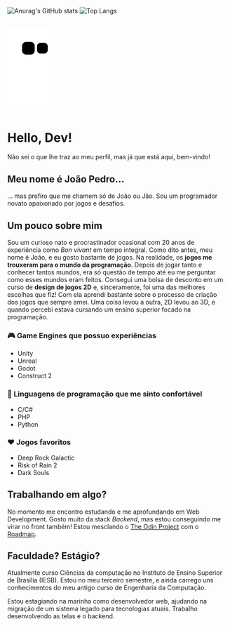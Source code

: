 ![Anurag's GitHub stats](https://github-readme-stats.vercel.app/api?username=Alylaxy&count_private=true&show_icons=true&theme=merko&include_all_commits=true&custom_title=Stats%20do%20Jão)
![Top Langs](https://github-readme-stats.vercel.app/api/top-langs/?username=Alylaxy&theme=dark&layout=compact&custom_title=Minhas%20linguagens%20mais%20usadas)
##
  ![Snake animation](https://github.com/Alylaxy/Alylaxy/blob/output/github-contribution-grid-snake.svg)
##
# Hello, Dev!

Não sei o que lhe traz ao meu perfil, mas já que está aqui, bem-vindo!

## Meu nome é João Pedro...
... mas prefiro que me chamem só de João ou Jão. Sou um programador novato apaixonado por jogos e desafios.

## Um pouco sobre mim

Sou um curioso nato e procrastinador ocasional com 20 anos de experiência como *Bon vivant* em tempo integral. Como dito antes, meu nome é João, e eu gosto bastante de jogos. Na realidade, os **jogos me trouxeram para o mundo da programação**. Depois de jogar tanto e conhecer tantos mundos, era só questão de tempo até eu me perguntar como esses mundos eram feitos. Consegui uma bolsa de desconto em um curso de **design de jogos 2D** e, sinceramente, foi uma das melhores escolhas que fiz! Com ela aprendi bastante sobre o processo de criação dos jogos que sempre amei. Uma coisa levou a outra, 2D levou ao 3D, e quando percebi estava cursando um ensino superior focado na programação.



### 🎮 Game Engines que possuo experiências

- Unity
- Unreal
- Godot
- Construct 2

### 🥰 Linguagens de programação que me sinto confortável

- C/C#
- PHP
- Python


### ❤️ Jogos favoritos

- Deep Rock Galactic
- Risk of Rain 2
- Dark Souls

## Trabalhando em algo?

No momento me encontro estudando e me aprofundando em Web Development. Gosto muito da stack *Backend*, mas estou conseguindo me virar no front também! Estou mesclando o [The Odin Project](https://www.theodinproject.com) com o [Roadmap](https://www.roadmap.sh). 

## Faculdade? Estágio?

Atualmente curso Ciências da computação no Instituto de Ensino Superior de Brasília (IESB). Estou no meu terceiro semestre, e ainda carrego uns conhecimentos do meu antigo curso de Engenharia da Computação.

Estou estagiando na marinha como desenvolvedor web, ajudando na migração de um sistema legado para tecnologias atuais. Trabalho desenvolvendo as telas e o backend.
